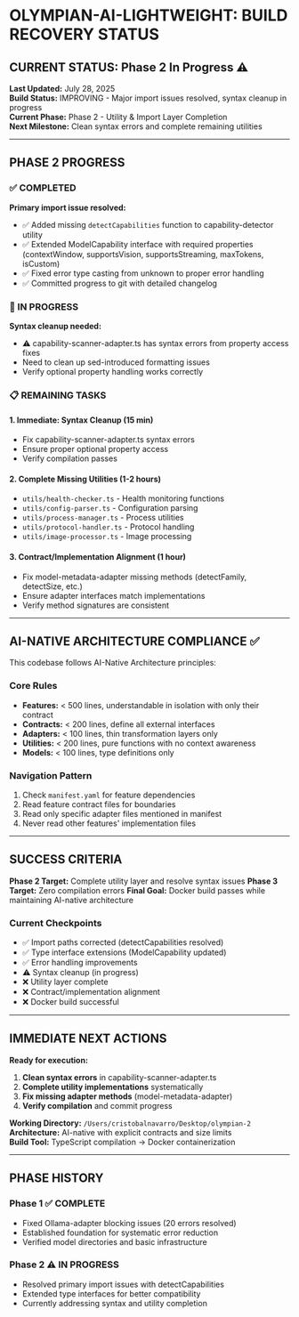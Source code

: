# OLYMPIAN-AI-LIGHTWEIGHT: BUILD RECOVERY STATUS

## CURRENT STATUS: Phase 2 In Progress ⚠️

**Last Updated:** July 28, 2025  
**Build Status:** IMPROVING - Major import issues resolved, syntax cleanup in progress  
**Current Phase:** Phase 2 - Utility & Import Layer Completion  
**Next Milestone:** Clean syntax errors and complete remaining utilities

---

## PHASE 2 PROGRESS

### ✅ COMPLETED
**Primary import issue resolved:**
- ✅ Added missing `detectCapabilities` function to capability-detector utility
- ✅ Extended ModelCapability interface with required properties (contextWindow, supportsVision, supportsStreaming, maxTokens, isCustom)
- ✅ Fixed error type casting from unknown to proper error handling
- ✅ Committed progress to git with detailed changelog

### 🔄 IN PROGRESS
**Syntax cleanup needed:**
- ⚠️ capability-scanner-adapter.ts has syntax errors from property access fixes
- Need to clean up sed-introduced formatting issues
- Verify optional property handling works correctly

### 📋 REMAINING TASKS

#### 1. Immediate: Syntax Cleanup (15 min)
- Fix capability-scanner-adapter.ts syntax errors
- Ensure proper optional property access
- Verify compilation passes

#### 2. Complete Missing Utilities (1-2 hours)
- `utils/health-checker.ts` - Health monitoring functions
- `utils/config-parser.ts` - Configuration parsing
- `utils/process-manager.ts` - Process utilities  
- `utils/protocol-handler.ts` - Protocol handling
- `utils/image-processor.ts` - Image processing

#### 3. Contract/Implementation Alignment (1 hour)
- Fix model-metadata-adapter missing methods (detectFamily, detectSize, etc.)
- Ensure adapter interfaces match implementations
- Verify method signatures are consistent

---

## AI-NATIVE ARCHITECTURE COMPLIANCE ✅

This codebase follows AI-Native Architecture principles:

### Core Rules
- **Features:** < 500 lines, understandable in isolation with only their contract
- **Contracts:** < 200 lines, define all external interfaces  
- **Adapters:** < 100 lines, thin transformation layers only
- **Utilities:** < 200 lines, pure functions with no context awareness
- **Models:** < 100 lines, type definitions only

### Navigation Pattern
1. Check `manifest.yaml` for feature dependencies
2. Read feature contract files for boundaries  
3. Read only specific adapter files mentioned in manifest
4. Never read other features' implementation files

---

## SUCCESS CRITERIA

**Phase 2 Target:** Complete utility layer and resolve syntax issues
**Phase 3 Target:** Zero compilation errors
**Final Goal:** Docker build passes while maintaining AI-native architecture

### Current Checkpoints
- ✅ Import paths corrected (detectCapabilities resolved)
- ✅ Type interface extensions (ModelCapability updated)
- ✅ Error handling improvements
- ⚠️ Syntax cleanup (in progress)
- ❌ Utility layer complete  
- ❌ Contract/implementation alignment
- ❌ Docker build successful

---

## IMMEDIATE NEXT ACTIONS

**Ready for execution:**

1. **Clean syntax errors** in capability-scanner-adapter.ts
2. **Complete utility implementations** systematically
3. **Fix missing adapter methods** (model-metadata-adapter)
4. **Verify compilation** and commit progress

**Working Directory:** `/Users/cristobalnavarro/Desktop/olympian-2`  
**Architecture:** AI-native with explicit contracts and size limits  
**Build Tool:** TypeScript compilation → Docker containerization

---

## PHASE HISTORY

### Phase 1 ✅ COMPLETE
- Fixed Ollama-adapter blocking issues (20 errors resolved)
- Established foundation for systematic error reduction
- Verified model directories and basic infrastructure

### Phase 2 ⚠️ IN PROGRESS  
- Resolved primary import issues with detectCapabilities
- Extended type interfaces for better compatibility
- Currently addressing syntax and utility completion
